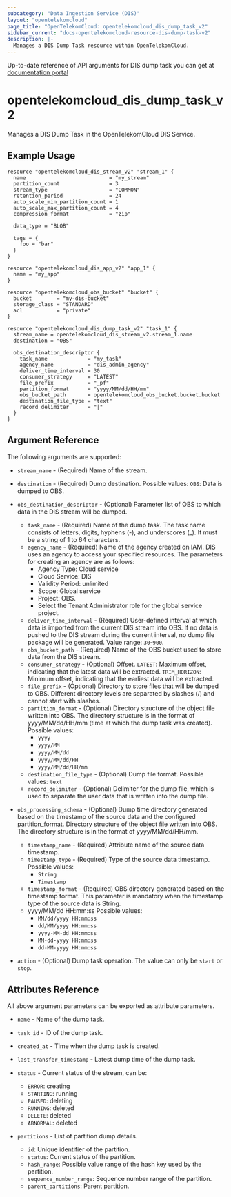 ```yaml
---
subcategory: "Data Ingestion Service (DIS)"
layout: "opentelekomcloud"
page_title: "OpenTelekomCloud: opentelekomcloud_dis_dump_task_v2"
sidebar_current: "docs-opentelekomcloud-resource-dis-dump-task-v2"
description: |-
  Manages a DIS Dump Task resource within OpenTelekomCloud.
---
```


Up-to-date reference of API arguments for DIS dump task you can get at
[documentation portal](https://docs.otc.t-systems.com/data-ingestion-service/api-ref/api_description/dump_task_management/index.html)

# opentelekomcloud_dis_dump_task_v2

Manages a DIS Dump Task in the OpenTelekomCloud DIS Service.

## Example Usage

```hcl
resource "opentelekomcloud_dis_stream_v2" "stream_1" {
  name                           = "my_stream"
  partition_count                = 3
  stream_type                    = "COMMON"
  retention_period               = 24
  auto_scale_min_partition_count = 1
  auto_scale_max_partition_count = 4
  compression_format             = "zip"

  data_type = "BLOB"

  tags = {
    foo = "bar"
  }
}

resource "opentelekomcloud_dis_app_v2" "app_1" {
  name = "my_app"
}

resource "opentelekomcloud_obs_bucket" "bucket" {
  bucket        = "my-dis-bucket"
  storage_class = "STANDARD"
  acl           = "private"
}

resource "opentelekomcloud_dis_dump_task_v2" "task_1" {
  stream_name = opentelekomcloud_dis_stream_v2.stream_1.name
  destination = "OBS"

  obs_destination_descriptor {
    task_name             = "my_task"
    agency_name           = "dis_admin_agency"
    deliver_time_interval = 30
    consumer_strategy     = "LATEST"
    file_prefix           = "_pf"
    partition_format      = "yyyy/MM/dd/HH/mm"
    obs_bucket_path       = opentelekomcloud_obs_bucket.bucket.bucket
    destination_file_type = "text"
    record_delimiter      = "|"
  }
}
```

## Argument Reference

The following arguments are supported:

* `stream_name` - (Required) Name of the stream.

* `destination` - (Required) Dump destination. Possible values:
  `OBS`: Data is dumped to OBS.

* `obs_destination_descriptor` - (Optional) Parameter list of OBS to which data in the DIS stream will be dumped.
  * `task_name` - (Required) Name of the dump task. The task name consists of letters, digits, hyphens (-), and underscores (_). It must be a string of 1 to 64 characters.
  * `agency_name` - (Required) Name of the agency created on IAM. DIS uses an agency to access your specified resources.
    The parameters for creating an agency are as follows:
    * Agency Type: Cloud service
    * Cloud Service: DIS
    * Validity Period: unlimited
    * Scope: Global service
    * Project: OBS.
    * Select the Tenant Administrator role for the global service project.
  * `deliver_time_interval` - (Required) User-defined interval at which data is imported from the current DIS stream into OBS.
    If no data is pushed to the DIS stream during the current interval, no dump file package will be generated. Value range: `30`-`900`.
  * `obs_bucket_path` - (Required) Name of the OBS bucket used to store data from the DIS stream.
  * `consumer_strategy` - (Optional) Offset.
    `LATEST`: Maximum offset, indicating that the latest data will be extracted.
    `TRIM_HORIZON`: Minimum offset, indicating that the earliest data will be extracted.
  * `file_prefix` - (Optional) Directory to store files that will be dumped to OBS.
    Different directory levels are separated by slashes (/) and cannot start with slashes.
  * `partition_format` - (Optional) Directory structure of the object file written into OBS.
    The directory structure is in the format of yyyy/MM/dd/HH/mm (time at which the dump task was created).
    Possible values:
    * `yyyy`
    * `yyyy/MM`
    * `yyyy/MM/dd`
    * `yyyy/MM/dd/HH`
    * `yyyy/MM/dd/HH/mm`
  * `destination_file_type` - (Optional) Dump file format. Possible values: `text`
  * `record_delimiter` - (Optional) Delimiter for the dump file, which is used to separate the user data that is written into the dump file.

* `obs_processing_schema` - (Optional) Dump time directory generated based on the timestamp
  of the source data and the configured partition_format.
  Directory structure of the object file written into OBS.
  The directory structure is in the format of yyyy/MM/dd/HH/mm.
  * `timestamp_name` - (Required) Attribute name of the source data timestamp.
  * `timestamp_type` - (Required) Type of the source data timestamp.
    Possible values:
    * `String`
    * `Timestamp`
  * `timestamp_format` - (Required) OBS directory generated based on the timestamp format.
    This parameter is mandatory when the timestamp type of the source data is String.
  * yyyy/MM/dd HH:mm:ss
    Possible values:
    * `MM/dd/yyyy HH:mm:ss`
    * `dd/MM/yyyy HH:mm:ss`
    * `yyyy-MM-dd HH:mm:ss`
    * `MM-dd-yyyy HH:mm:ss`
    * `dd-MM-yyyy HH:mm:ss`

* `action` - (Optional) Dump task operation. The value can only be `start` or `stop`.

## Attributes Reference

All above argument parameters can be exported as attribute parameters.

* `name` - Name of the dump task.

* `task_id` - ID of the dump task.

* `created_at` - Time when the dump task is created.

* `last_transfer_timestamp` - Latest dump time of the dump task.

* `status` - Current status of the stream, can be:
  * `ERROR`: creating
  * `STARTING`: running
  * `PAUSED`: deleting
  * `RUNNING`: deleted
  * `DELETE`: deleted
  * `ABNORMAL`: deleted

* `partitions` - List of partition dump details.
  * `id`: Unique identifier of the partition.
  * `status`: Current status of the partition.
  * `hash_range`: Possible value range of the hash key used by the partition.
  * `sequence_number_range`: Sequence number range of the partition.
  * `parent_partitions`: Parent partition.
